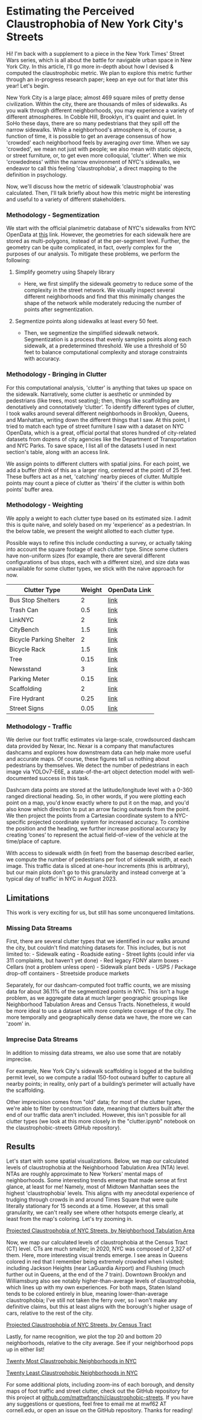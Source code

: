 # Estimating the Perceived Claustrophobia of New York City's Streets
Hi! I'm back with a supplement to a piece in the New York Times' Street Wars series, which is all about the battle for navigable urban space in New York City. In this article, I'll go more in-depth about how I devised & computed the claustrophobic metric. We plan to explore this metric further through an in-progress research paper; keep an eye out for that later this year! Let's begin.

New York City is a large place; almost 469 square miles of pretty dense civilization. Within the city, there are thousands of miles of sidewalks. As you walk through different neighborhoods, you may experience a variety of different atmospheres. In Cobble Hill, Brooklyn, it's quaint and quiet. In SoHo these days, there are so many pedestrians that they spill off the narrow sidewalks. While a neighborhood's atmosphere is, of course, a function of time, it is possible to get an average consensus of how 'crowded' each neighborhood feels by averaging *over* time. When we say 'crowded', we mean not just with people; we also mean with static objects, or street furniture, or, to get even more colloquial, 'clutter'. When we mix 'crowdedness' within the narrow environment of NYC's sidewalks, we endeavor to call this feeling 'claustrophobia', a direct mapping to the definition in psychology.

Now, we'll discuss how the metric of sidewalk 'claustrophobia' was calculated. Then, I'll talk briefly about how this metric might be interesting and useful to a variety of different stakeholders.

### Methodology - Segmentization
We start with the official planimetric database of NYC's sidewalks from NYC OpenData at [this](https://data.cityofnewyork.us/City-Government/NYC-Planimetric-Database-Sidewalk/vfx9-tbb6) link. However, the geometries for each sidewalk here are stored as multi-polygons, instead of at the per-segment level. Further, the geometry can be quite complicated, in fact, overly complex for the purposes of our analysis. To mitigate these problems, we perform the following:

1. Simplify geometry using Shapely library
    - Here, we first simplify the sidewalk geometry to reduce some of the complexity in the street network. We visually inspect several different neighborhoods and find that this minimally changes the shape of the network while moderately reducing the number of points after segmentization.

2. Segmentize points along sidewalks at least every 50 feet.
    - Then, we segmentize the simplified sidewalk network. Segmentization is a process that evenly samples points along each sidewalk, at a predetermined threshold. We use a threshold of 50 feet to balance computational complexity and storage constraints with accuracy.

### Methodology - Bringing in Clutter
For this computational analysis, 'clutter' is anything that takes up space on the sidewalk. Narratively, some clutter is aesthetic or unminded by pedestrians (like trees, most seating); then, things like scaffolding are denotatively and connotatively ‘clutter’. To identify different types of clutter, I took walks around several different neighborhoods in Brooklyn, Queens, and Manhattan, writing down the different things that I saw. At this point, I tried to match each type of street furniture I saw with a dataset on NYC OpenData, which is a great, official portal that stores hundred of city-related datasets from dozens of city agencies like the Department of Transportation and NYC Parks. To save space, I list all of the datasets I used in next section's table, along with an access link.

We assign points to different clutters with spatial joins. For each point, we add a buffer (think of this as a larger ring, centered at the point) of 25 feet. These buffers act as a net, 'catching' nearby pieces of clutter. Multiple points may count a piece of clutter as 'theirs' if the clutter is within both points' buffer area.

### Methodology - Weighting
We apply a weight to each clutter type based on its estimated size. I admit this is quite naive, and solely based on my 'experience' as a pedestrian. In the below table, we present the weight allotted to each clutter type.

Possible ways to refine this include conducting a survey, or actually taking into account the square footage of each clutter type. Since some clutters have non-uniform sizes (for example, there are several different configurations of bus stops, each with a different size), and size data was unavailable for some clutter types, we stick with the naive approach for now.

| Clutter Type            | Weight | OpenData Link | 
|-------------------------|--------|------|
| Bus Stop Shelters       | 2      | [link](https://data.cityofnewyork.us/Transportation/Bus-Stop-Shelters/qafz-7myz) |
| Trash Can               | 0.5    | [link](https://data.cityofnewyork.us/w/8znf-7b2c/25te-f2tw?cur=CKk2SGAlT75&from=root) |
| LinkNYC                 | 2      | [link](https://data.cityofnewyork.us/Social-Services/LinkNYC-Kiosk-Locations/s4kf-3yrf/about_data) |
| CityBench               | 1.5    | [link](https://data.cityofnewyork.us/Transportation/City-Bench-Locations-Historical-/kuxa-tauh) |
| Bicycle Parking Shelter | 2      | [link](https://data.cityofnewyork.us/Transportation/Bicycle-Parking-Shelters/thbt-gfu9) |
| Bicycle Rack            | 1.5    | [link](https://data.cityofnewyork.us/Transportation/Bicycle-Parking/yh4a-g3fj) |
| Tree                    | 0.15   | [link](https://data.cityofnewyork.us/Environment/Forestry-Tree-Points/hn5i-inap) |
| Newsstand               | 3      | [link](https://data.cityofnewyork.us/Transportation/Newsstands/kfum-nzw3) |
| Parking Meter           | 0.15   | [link](https://data.cityofnewyork.us/Transportation/Parking-Meters-Locations-and-Status-Map-/mvib-nh9w) |
| Scaffolding             | 2      | [link](https://data.cityofnewyork.us/Housing-Development/NYC-Scaffold-Permits/29du-2wzn) |
| Fire Hydrant            | 0.25   | [link](https://data.cityofnewyork.us/Environment/NYCDEP-Citywide-Hydrants/6pui-xhxz) | 
| Street Signs            | 0.05   | [link](https://data.cityofnewyork.us/Transportation/Street-Sign-Work-Orders/qt6m-xctn) |

### Methodology - Traffic
We derive our foot traffic estimates via large-scale, crowdsourced dashcam data provided by Nexar, Inc. Nexar is a company that manufactures dashcams and explores how downstream data can help make more useful and accurate maps. Of course, these figures tell us nothing about pedestrians by themselves. We detect the number of pedestrians in each image via YOLOv7-E6E, a state-of-the-art object detection model with well-documented success in this task.

Dashcam data points are stored at the latitude/longitude level with a 0-360 ranged directional heading. So, in other words, if you were plotting each point on a map, you'd know exactly where to put it on the map, and you'd also know which direction to put an arrow facing outwards from the point. We then project the points from a Cartesian coordinate system to a NYC-specific projected coordinate system for increased accuracy. To combine the position and the heading, we further increase positional accuracy by creating ‘cones’ to represent the actual field-of-view of the vehicle at the time/place of capture.

With access to sidewalk width (in feet) from the basemap described earlier, we compute the number of pedestrians per foot of sidewalk width, at each image. This traffic data is sliced at one-hour increments (this is arbitrary), but our main plots don’t go to this granularity and instead converge at ‘a typical day of traffic’ in NYC in August 2023.

## Limitations
This work is very exciting for us, but still has some unconquered limitations.

### Missing Data Streams
First, there are several clutter types that we identified in our walks around the city, but couldn't find matching datasets for. This includes, but is not limited to:
    - Sidewalk eating
    - Roadside eating
    - Street lights (could infer via 311 complaints, but haven’t yet done)
    - Red legacy FDNY alarm boxes
    - Cellars (not a problem unless open)
    - Sidewalk plant beds
    - USPS / Package drop-off containers
    - Streetside produce markets

Separately, for our dashcam-computed foot traffic counts, we are missing data for about 36.11% of the segmentized points in NYC. This isn't a huge problem, as we aggregate data at much larger geographic groupings like Neighborhood Tabulation Areas and Census Tracts. Nonetheless, it would be more ideal to use a dataset with more complete coverage of the city. The more temporally and geographically dense data we have, the more we can 'zoom' in.

### Imprecise Data Streams
In addition to missing data streams, we also use some that are notably imprecise.

For example, New York City's sidewalk scaffolding is logged at the building permit level, so we compute a radial 150-foot outward buffer to capture all nearby points; in reality, only part of a building’s perimeter will actually have the scaffolding.

Other imprecision comes from "old" data; for most of the clutter types, we're able to filter by construction date, meaning that clutters built after the end of our traffic data aren't included. However, this isn't possible for all clutter types (we look at this more closely in the "clutter.ipynb" notebook on the claustrophobic-streets GitHub repository).

## Results

Let's start with some spatial visualizations. Below, we map our calculated levels of claustrophobia at the Neighborhood Tabulation Area (NTA) level. NTAs are roughly approximate to New Yorkers' mental maps of neighborhoods. Some interesting trends emerge that made sense at first glance, at least for me! Namely, most of Midtown Manhattan sees the highest 'claustrophobia' levels. This aligns with my anecdotal experience of trudging through crowds in and around Times Square that were quite literally stationary for 15 seconds at a time. However, at this small granularity, we can't really see where other hotspots emerge clearly, at least from the map's coloring. Let's try zooming in.

[Projected Claustrophobia of NYC Streets, by Neighborhood Tabulation Area](figures/relative_claustrophobia_by_neighborhood.pdf)

Now, we map our calculated levels of claustrophobia at the Census Tract (CT) level. CTs are much smaller; in 2020, NYC was composed of 2,327 of them. Here, more interesting visual trends emerge. I see areas in Queens colored in red that I remember being extremely crowded when I visited; including Jackson Heights (near LaGuardia Airport) and Flushing (much further out in Queens, at the end of the 7 train). Downtown Brooklyn and Williamsburg also see notably higher-than-average levels of claustrophobia, which lines up with my own experiences. For both maps, Staten Island tends to be colored entirely in blue, meaning lower-than-average claustrophobia; I've still not taken the ferry over, so I won't make any definitive claims, but this at least aligns with the borough's higher usage of cars, relative to the rest of the city.

[Projected Claustrophobia of NYC Streets, by Census Tract](figures/relative_claustrophobia_by_census_tract.pdf)

Lastly, for name recognition, we plot the top 20 and bottom 20 neighborhoods, relative to the city average. See if your neighborhood pops up in either list!

[Twenty Most Claustrophobic Neighborhoods in NYC](figures/top_20_nyc_neighborhoods.pdf)

[Twenty Least Claustrophobic Neighborhoods in NYC](figures/bottom_20_nyc_neighborhoods.pdf)

For some additional plots, including zoom-ins of each borough, and density maps of foot traffic and street clutter, check out the GitHub repository for this project at [github.com/mattwfranchi/claustrophobic-streets](https://github.com/mattwfranchi/claustrophobic-streets). If you have any suggestions or questions, feel free to email me at mwf62 AT cornell.edu, or open an issue on the GitHub repository. Thanks for reading!
